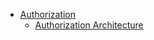 - [Authorization](/security/authorization/README.md)
  - [Authorization Architecture](/security/authorization/authz-arch/README.md)

